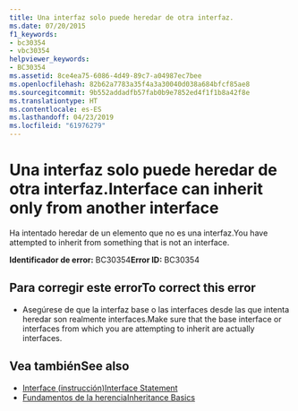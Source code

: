 ```yaml
---
title: Una interfaz solo puede heredar de otra interfaz.
ms.date: 07/20/2015
f1_keywords:
- bc30354
- vbc30354
helpviewer_keywords:
- BC30354
ms.assetid: 8ce4ea75-6086-4d49-89c7-a04987ec7bee
ms.openlocfilehash: 82b62a7783a35f4a3a30040d038a684bfcf85ae8
ms.sourcegitcommit: 9b552addadfb57fab0b9e7852ed4f1f1b8a42f8e
ms.translationtype: HT
ms.contentlocale: es-ES
ms.lasthandoff: 04/23/2019
ms.locfileid: "61976279"
---
```

# <a name="interface-can-inherit-only-from-another-interface"></a><span data-ttu-id="1a274-102">Una interfaz solo puede heredar de otra interfaz.</span><span class="sxs-lookup"><span data-stu-id="1a274-102">Interface can inherit only from another interface</span></span>
<span data-ttu-id="1a274-103">Ha intentado heredar de un elemento que no es una interfaz.</span><span class="sxs-lookup"><span data-stu-id="1a274-103">You have attempted to inherit from something that is not an interface.</span></span>  
  
 <span data-ttu-id="1a274-104">**Identificador de error:** BC30354</span><span class="sxs-lookup"><span data-stu-id="1a274-104">**Error ID:** BC30354</span></span>  
  
## <a name="to-correct-this-error"></a><span data-ttu-id="1a274-105">Para corregir este error</span><span class="sxs-lookup"><span data-stu-id="1a274-105">To correct this error</span></span>  
  
- <span data-ttu-id="1a274-106">Asegúrese de que la interfaz base o las interfaces desde las que intenta heredar son realmente interfaces.</span><span class="sxs-lookup"><span data-stu-id="1a274-106">Make sure that the base interface or interfaces from which you are attempting to inherit are actually interfaces.</span></span>  
  
## <a name="see-also"></a><span data-ttu-id="1a274-107">Vea también</span><span class="sxs-lookup"><span data-stu-id="1a274-107">See also</span></span>

- [<span data-ttu-id="1a274-108">Interface (instrucción)</span><span class="sxs-lookup"><span data-stu-id="1a274-108">Interface Statement</span></span>](../../visual-basic/language-reference/statements/interface-statement.md)
- [<span data-ttu-id="1a274-109">Fundamentos de la herencia</span><span class="sxs-lookup"><span data-stu-id="1a274-109">Inheritance Basics</span></span>](../../visual-basic/programming-guide/language-features/objects-and-classes/inheritance-basics.md)
